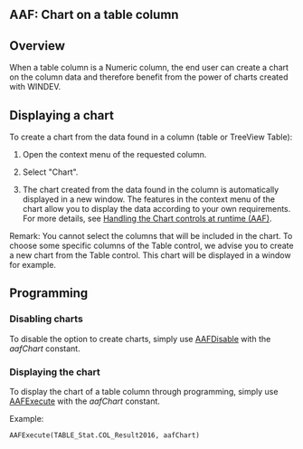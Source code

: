 
## AAF: Chart on a table column
			

<a name="NOTE1"></a>
<a name="NOTE1_1"></a>


## Overview
<a name="overview_ELTTEXTE000096"></a>
When a table column is a Numeric column, the end user can create a chart on the column data and therefore benefit from the power of charts created with WINDEV. 

<a name="NOTE2"></a>
<a name="NOTE2_1"></a>


## Displaying a chart
<a name="displaying_chart_ELTTEXTE000120"></a>
To create a chart from the data found in a column (table or TreeView Table): 

1. Open the context menu of the requested column. 

2. Select "Chart".

3. The chart created from the data found in the column is automatically displayed in a new window. The features in the context menu of the chart allow you to display the data according to your own requirements. For more details, see [Handling the Chart controls at runtime (AAF)](../WDChamp/1013007.md).




Remark: You cannot select the columns that will be included in the chart. To choose some specific columns of the Table control, we advise you to create a new chart from the Table control. This chart will be displayed in a window for example.

<a name="NOTE3"></a>
<a name="NOTE3_1"></a>


## Programming
<a name="programming_ELTTEXTE000144"></a>


### Disabling charts
<a name="disabling_charts_ELTPARAGRAPHE000032"></a>

To disable the option to create charts, simply use [AAFDisable](../WDLang1/1000022018.md) with the *aafChart* constant.


### Displaying the chart
<a name="displaying_the_chart_ELTPARAGRAPHE000040"></a>

To display the chart of a table column through programming, simply use [AAFExecute](../WDLang1/1000022099.md) with the *aafChart* constant.

Example: 


```wl
AAFExecute(TABLE_Stat.COL_Result2016, aafChart)
```



